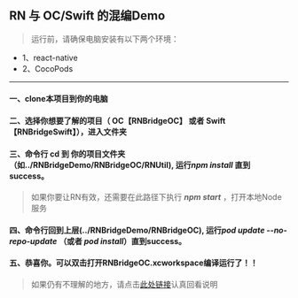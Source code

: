 ## RN 与 OC/Swift 的混编Demo
> 运行前，请确保电脑安装有以下两个环境：

+ 1、react-native
+ 2、CocoPods

-------
#### 一、clone本项目到你的电脑 


#### 二、选择你想要了解的项目（ OC【RNBridgeOC】 或者 Swift【RNBridgeSwift】），进入文件夹 


#### 三、命令行 cd 到 你的项目文件夹（如../RNBridgeDemo/RNBridgeOC/RNUtil), 运行*npm install* 直到success。

> 如果你要让RN有效，还需要在此路径下执行 ***npm start*** ，打开本地Node服务


#### 四、命令行回到上层(../RNBridgeDemo/RNBridgeOC), 运行*pod update --no-repo-update* （或者 *pod install*）直到success。 



#### 五、恭喜你。可以双击打开RNBridgeOC.xcworkspace编译运行了！！ 





> 如果仍有不理解的地方，请点击[此处链接](http://www.jianshu.com/p/f1deb1af3826)认真回看说明


